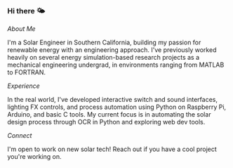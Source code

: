 ### Hi there 🌤️
*About Me*

I'm a Solar Engineer in Southern California, building my passion for renewable energy with an engineering approach. I've previously worked heavily on several energy simulation-based research projects as a mechanical engineering undergrad, in environments ranging from MATLAB to FORTRAN.

*Experience*

In the real world, I've developed interactive switch and sound interfaces, lighting FX controls, and process automation using Python on Raspberry Pi, Arduino, and basic C tools.
My current focus is in automating the solar design process through OCR in Python and exploring web dev tools.

*Connect*

I'm open to work on new solar tech! Reach out if you have a cool project you're working on.

<!--
**adrianmhood/adrianmhood** is a ✨ _special_ ✨ repository because its `README.md` (this file) appears on your GitHub profile.

Here are some ideas to get you started:

- 🔭 I’m currently working on ...
- 🌱 I’m currently learning ...
- 👯 I’m looking to collaborate on ...
- 🤔 I’m looking for help with ...
- 💬 Ask me about ...
- 📫 How to reach me: ...
- 😄 Pronouns: ...
- ⚡ Fun fact: ...
-->
